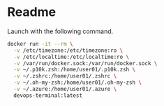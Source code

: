 # Readme  

Launch with the following command.  

```bash
docker run -it --rm \
  -v /etc/timezone:/etc/timezone:ro \
  -v /etc/localtime:/etc/localtime:ro \
  -v /var/run/docker.sock:/var/run/docker.sock \
  -v ~/.p10k.zsh:/home/user01/.p10k.zsh \
  -v ~/.zshrc:/home/user01/.zshrc \
  -v ~/.oh-my-zsh:/home/user01/.oh-my-zsh \
  -v ~/.azure:/home/user01/.azure \
  devops-terminal:latest
```
